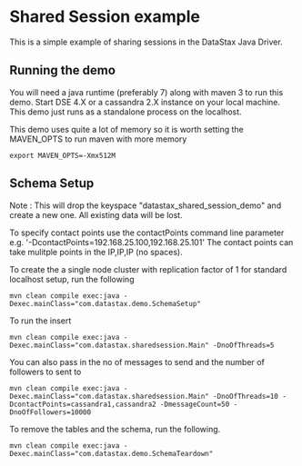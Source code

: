 Shared Session example
========================================================

This is a simple example of sharing sessions in the DataStax Java Driver.

## Running the demo 

You will need a java runtime (preferably 7) along with maven 3 to run this demo. Start DSE 4.X or a cassandra 2.X instance on your local machine. This demo just runs as a standalone process on the localhost.

This demo uses quite a lot of memory so it is worth setting the MAVEN_OPTS to run maven with more memory

    export MAVEN_OPTS=-Xmx512M

## Schema Setup
Note : This will drop the keyspace "datastax_shared_session_demo" and create a new one. All existing data will be lost. 

To specify contact points use the contactPoints command line parameter e.g. '-DcontactPoints=192.168.25.100,192.168.25.101'
The contact points can take mulitple points in the IP,IP,IP (no spaces).

To create the a single node cluster with replication factor of 1 for standard localhost setup, run the following

    mvn clean compile exec:java -Dexec.mainClass="com.datastax.demo.SchemaSetup"

To run the insert

    mvn clean compile exec:java -Dexec.mainClass="com.datastax.sharedsession.Main" -DnoOfThreads=5

You can also pass in the no of messages to send and the number of followers to sent to 

	mvn clean compile exec:java -Dexec.mainClass="com.datastax.sharedsession.Main" -DnoOfThreads=10 -DcontactPoints=cassandra1,cassandra2 -DmessageCount=50 -DnoOfFollowers=10000
	
To remove the tables and the schema, run the following.

    mvn clean compile exec:java -Dexec.mainClass="com.datastax.demo.SchemaTeardown"
